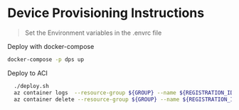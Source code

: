 # Device Provisioning Instructions

> Set the Environment variables in the .envrc file

Deploy with docker-compose
```bash
docker-compose -p dps up
```

Deploy to ACI
```bash
  ./deploy.sh
  az container logs  --resource-group ${GROUP} --name ${REGISTRATION_ID} --follow
  az container delete --resource-group ${GROUP} --name ${REGISTRATION_ID} --yes -oyaml
```

